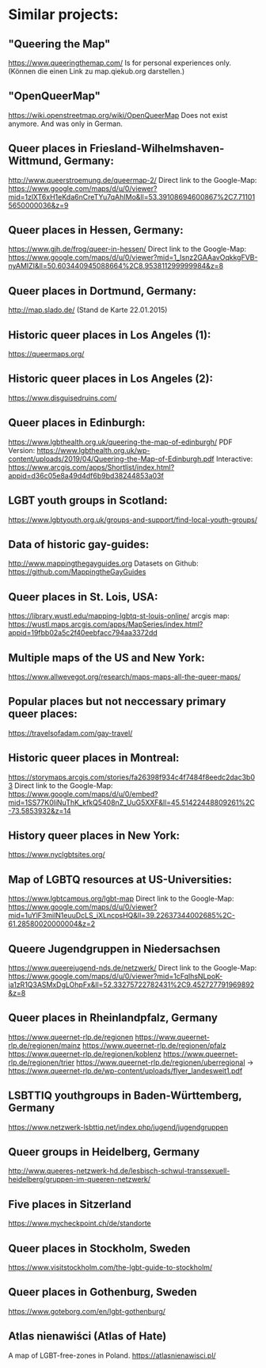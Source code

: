 # Similar projects:

## "Queering the Map"
https://www.queeringthemap.com/
Is for personal experiences only.
(Können die einen Link zu map.qiekub.org darstellen.)

## "OpenQueerMap"
https://wiki.openstreetmap.org/wiki/OpenQueerMap
Does not exist anymore. And was only in German.

## Queer places in Friesland-Wilhelmshaven-Wittmund, Germany:
http://www.queerstroemung.de/queermap-2/
Direct link to the Google-Map: https://www.google.com/maps/d/u/0/viewer?mid=1zlXT6xH1eKda6nCreTYu7qAhIMo&ll=53.39108694600867%2C7.711015650000036&z=9

## Queer places in Hessen, Germany:
https://www.gjh.de/frog/queer-in-hessen/
Direct link to the Google-Map: https://www.google.com/maps/d/u/0/viewer?mid=1_Isnz2GAAavOqkkgFVB-nyAMIZI&ll=50.603440945088664%2C8.953811299999984&z=8

## Queer places in Dortmund, Germany:
http://map.slado.de/ (Stand de Karte 22.01.2015)

## Historic queer places in Los Angeles (1):
https://queermaps.org/

## Historic queer places in Los Angeles (2):
https://www.disguisedruins.com/

## Queer places in Edinburgh:
https://www.lgbthealth.org.uk/queering-the-map-of-edinburgh/
PDF Version: https://www.lgbthealth.org.uk/wp-content/uploads/2019/04/Queering-the-Map-of-Edinburgh.pdf
Interactive: https://www.arcgis.com/apps/Shortlist/index.html?appid=d36c05e8a49d4df6b9bd38244853a03f

## LGBT youth groups in Scotland:
https://www.lgbtyouth.org.uk/groups-and-support/find-local-youth-groups/

## Data of historic gay-guides:
http://www.mappingthegayguides.org
Datasets on Github: https://github.com/MappingtheGayGuides

## Queer places in St. Lois, USA:
https://library.wustl.edu/mapping-lgbtq-st-louis-online/
arcgis map: https://wustl.maps.arcgis.com/apps/MapSeries/index.html?appid=19fbb02a5c2f40eebfacc794aa3372dd

## Multiple maps of the US and New York:
https://www.allwevegot.org/research/maps-maps-all-the-queer-maps/

## Popular places but not neccessary primary queer places:
https://travelsofadam.com/gay-travel/

## Historic queer places in Montreal:
https://storymaps.arcgis.com/stories/fa26398f934c4f7484f8eedc2dac3b03
Direct link to the Google-Map: https://www.google.com/maps/d/u/0/embed?mid=1SS77K0liNuThK_kfkQ5408nZ_UuG5XXF&ll=45.51422448809261%2C-73.5853932&z=14

## History queer places in New York:
https://www.nyclgbtsites.org/

## Map of LGBTQ resources at US-Universities:
https://www.lgbtcampus.org/lgbt-map
Direct link to the Google-Map: https://www.google.com/maps/d/u/0/viewer?mid=1uYlF3milN1euuDcLS_iXLncpsHQ&ll=39.22637344002685%2C-61.28580020000004&z=2

## Queere Jugendgruppen in Niedersachsen
https://www.queerejugend-nds.de/netzwerk/
Direct link to the Google-Map: https://www.google.com/maps/d/u/0/viewer?mid=1cFqlhsNLpoK-ia1zR1Q3ASMxDgLOhpFx&ll=52.33275722782431%2C9.452727791969892&z=8

## Queer places in Rheinlandpfalz, Germany
https://www.queernet-rlp.de/regionen
https://www.queernet-rlp.de/regionen/mainz
https://www.queernet-rlp.de/regionen/pfalz
https://www.queernet-rlp.de/regionen/koblenz
https://www.queernet-rlp.de/regionen/trier
https://www.queernet-rlp.de/regionen/uberregional -> https://www.queernet-rlp.de/wp-content/uploads/flyer_landesweit1.pdf

## LSBTTIQ youthgroups in Baden-Württemberg, Germany
https://www.netzwerk-lsbttiq.net/index.php/jugend/jugendgruppen

## Queer groups in Heidelberg, Germany
http://www.queeres-netzwerk-hd.de/lesbisch-schwul-transsexuell-heidelberg/gruppen-im-queeren-netzwerk/

## Five places in Sitzerland
https://www.mycheckpoint.ch/de/standorte

## Queer places in Stockholm, Sweden
https://www.visitstockholm.com/the-lgbt-guide-to-stockholm/

## Queer places in Gothenburg, Sweden
https://www.goteborg.com/en/lgbt-gothenburg/

## Atlas nienawiści (Atlas of Hate)
A map of LGBT-free-zones in Poland.
https://atlasnienawisci.pl/



